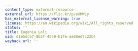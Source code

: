 ```yaml
---
content_type: external-resource
external_url: https://flic.kr/p/eXMWLy
has_external_license_warning: true
license: https://en.wikipedia.org/wiki/All_rights_reserved
status: ''
title: Eugenia Loli
uid: d1e5dc57-8b3f-4559-b1fe-aa08ed7c22b4
wayback_url: ''
---
```

